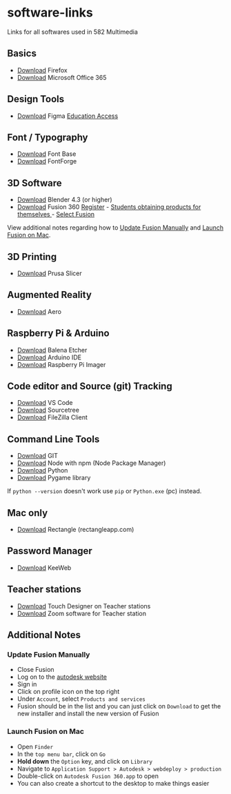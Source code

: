 # software-links

Links for all softwares used in 582 Multimedia

## Basics

- [Download](https://www.mozilla.org/en-CA/firefox/new/) Firefox
- [Download](https://www.microsoft.com/en-us/microsoft-365/download-office) Microsoft Office 365

## Design Tools

- [Download](https://www.figma.com/downloads/) Figma [Education Access](https://www.figma.com/education/)

## Font / Typography

- [Download](https://fontba.se/) Font Base
- [Download](https://fontforge.org/en-US/downloads/) FontForge

## 3D Software

- [Download](https://www.blender.org/download/) Blender 4.3 (or higher)
- [Download](https://www.autodesk.com/ca-en/products/fusion-360/) Fusion 360 [Register](https://accounts.autodesk.com/register) - [Students obtaining products for themselves
](https://www.autodesk.com/support/account/education/onboarding/students-guide#title-3383ce4c81) - [Select Fusion](https://www.autodesk.com/education/FSN)

View additional notes regarding how to [Update Fusion Manually](#update-fusion-manually)
and [Launch Fusion on Mac](#launch-fusion-on-mac).

## 3D Printing

- [Download](https://www.prusa3d.com/page/prusaslicer_424/) Prusa Slicer

## Augmented Reality

- [Download](https://www.adobe.com/ca/products/aero.html) Aero

## Raspberry Pi & Arduino

- [Download](https://etcher.balena.io/#download-etcher) Balena Etcher
- [Download](https://www.arduino.cc/en/software) Arduino IDE
- [Download](https://www.raspberrypi.com/software/) Raspberry Pi Imager

## Code editor and Source (git) Tracking

- [Download](https://code.visualstudio.com/) VS Code
- [Download](https://www.sourcetreeapp.com/) Sourcetree
- [Download](https://filezilla-project.org/download.php?type=client) FileZilla Client

## Command Line Tools

- [Download](https://git-scm.com/) GIT
- [Download](https://docs.npmjs.com/downloading-and-installing-node-js-and-npm) Node with npm (Node Package Manager)
- [Download](https://www.python.org/downloads/) Python
- [Download](https://github.com/pygame/pygame) Pygame library

If `python --version` doesn't work use `pip` or `Python.exe` (pc) instead.

## Mac only

- [Download](https://rectangleapp.com/) Rectangle (rectangleapp.com)

## Password Manager

- [Download](https://keeweb.info/) KeeWeb

## Teacher stations

- [Download](https://derivative.ca/download) Touch Designer on Teacher stations
- [Download](https://zoom.us/download) Zoom software for Teacher station

## Additional Notes

### Update Fusion Manually

- Close Fusion
- Log on to the [autodesk website](https://www.autodesk.com/)
- Sign in
- Click on profile icon on the top right
- Under `Account`, select `Products and services`
- Fusion should be in the list and you can just click on `Download` to get the new installer and install the new version of Fusion

### Launch Fusion on Mac

- Open `Finder`
- In the `top menu bar`, click on `Go`
- **Hold down** the `Option` key, and click on `Library`
- Navigate to `Application Support > Autodesk > webdeploy > production`
- Double-click on `Autodesk Fusion 360.app` to open
- You can also create a shortcut to the desktop to make things easier
